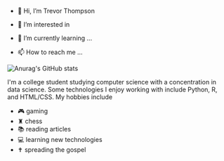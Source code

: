 - 👋 Hi, I’m Trevor Thompson
- 👀 I’m interested in 
- 🌱 I’m currently learning ...

- 📫 How to reach me ...

![Anurag's GitHub stats](https://github-readme-stats.vercel.app/api?username=thompsontr18&show_icons=true&bg_color=00000000&hide_border=true)


I'm a college student studying computer science with a concentration in data science. Some technologies I enjoy working with include Python, R, and HTML/CSS. My hobbies include 
- 🎮 gaming
- ♜ chess
- 📚 reading articles
- 💻 learning new technologies
- ✝️ spreading the gospel

<!---
thompsontr18/thompsontr18 is a ✨ special ✨ repository because its `README.md` (this file) appears on your GitHub profile.
You can click the Preview link to take a look at your changes.
--->

